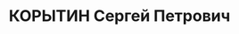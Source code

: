 ---
title: КОРЫТИН Сергей Петрович
description: "1894 г.р., русский, б/п, майор, нач. штаба 23 СД ХВО. \n  Арестован\
  \ 28.09.1937. \n  ВКВС - 08.01.1938, ВМН. Расстрелян 09.01.1938, Харьков"
---